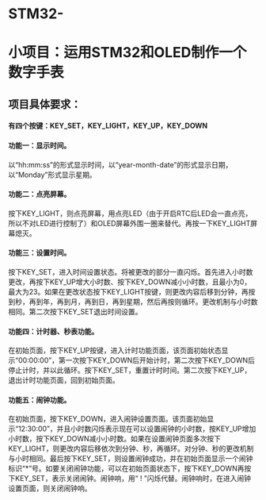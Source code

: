 # STM32-
# 小项目：运用STM32和OLED制作一个数字手表

## 项目具体要求：

#### 有四个按键：KEY_SET，KEY_LIGHT，KEY_UP，KEY_DOWN

#### 功能一：显示时间。

以“hh:mm:ss”的形式显示时间，以“year-month-date”的形式显示日期，以“Monday”形式显示星期。

#### 功能二：点亮屏幕。

按下KEY_LIGHT，则点亮屏幕，用点亮LED（由于开启RTC后LED会一直点亮，所以不对LED进行控制了）和OLED屏幕外围一圈来替代。再按一下KEY_LIGHT屏幕熄灭。

#### 功能三：设置时间。

按下KEY_SET，进入时间设置状态。将被更改的部分一直闪烁。首先进入小时数更改，再按下KEY_UP增大小时数、按下KEY_DOWN减小小时数，且最小为0，最大为23。如果在更改状态按下KEY_LIGHT按键，则更改内容后移到分钟，再按到秒，再到年，再到月，再到日，再到星期，然后再按则循环。更改机制与小时数相同。第二次按下KEY_SET退出时间设置。

#### 功能四：计时器、秒表功能。

在初始页面，按下KEY_UP按键，进入计时功能页面，该页面初始状态显示“00:00:00”，第一次按下KEY_DOWN后开始计时，第二次按下KEY_DOWN后停止计时，并以此循环。按下KEY_SET，重置计时时间。第二次按下KEY_UP，退出计时功能页面，回到初始页面。

#### 功能五：闹钟功能。

在初始页面，按下KEY_DOWN，进入闹钟设置页面。该页面初始显示“12:30:00”，并且小时数闪烁表示现在可以设置闹钟的小时数，按KEY_UP增加小时数，按下KEY_DOWN减小小时数。如果在设置闹钟页面多次按下KEY_LIGHT，则更改内容后移依次到分钟、秒，再循环。对分钟、秒的更改机制与小时相同。最后按下KEY_SET，则设置闹钟成功，并在初始页面显示一个闹钟标识“*”号。如要关闭闹钟功能，可以在初始页面状态下，按下KEY_DOWN再按下KEY_SET，表示关闭闹钟。闹钟响，用“ ! ”闪烁代替。闹钟响时，在进入闹钟设置页面，则关闭闹钟响。
